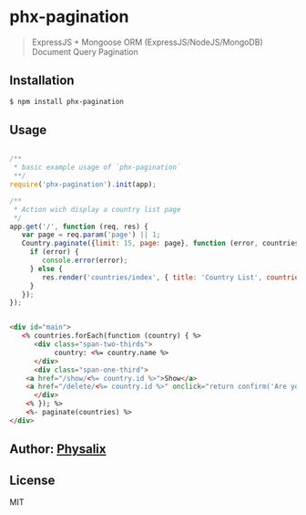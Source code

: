 # phx-pagination

> ExpressJS + Mongoose ORM (ExpressJS/NodeJS/MongoDB) Document Query Pagination

## Installation

```bash
$ npm install phx-pagination
```

## Usage 

```javascript

/**
 * basic example usage of `phx-pagination`
 **/
require('phx-pagination').init(app);

/** 
 * Action wich display a country list page
 */	
app.get('/', function (req, res) {
   var page = req.param('page') || 1;
   Country.paginate({limit: 15, page: page}, function (error, countries) {
     if (error) {
        console.error(error);
     } else {
        res.render('countries/index', { title: 'Country List', countries: countries });		
     }
   });
});

```

```html

<div id="main">
   <% countries.forEach(function (country) { %>
      <div class="span-two-thirds">
           country: <%= country.name %> 
      </div>
      <div class="span-one-third">
	<a href="/show/<%= country.id %>">Show</a>
	<a href="/delete/<%= country.id %>" onclick="return confirm('Are you sure you want to delete?')">Delete</a>
      </div>
    <% }); %>
    <%- paginate(countries) %>
</div>

```

## Author: [Physalix][0]

[0]: http://www.physalix.com/

## License

MIT